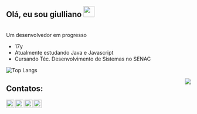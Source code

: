 ## Olá, eu sou giulliano <img src="https://c.tenor.com/SNL9_xhZl9oAAAAi/waving-hand-joypixels.gif" width="30px">
<br>
Um desenvolvedor em progresso

- 17y
- Atualmente estudando Java e Javascript
- Cursando Téc. Desenvolvimento de Sistemas no SENAC


![Top Langs](https://github-readme-stats.vercel.app/api/top-langs/?username=MoDasby&layout=compact&custom_title=Linguagens%20Mais%20Usadas&theme=radical)

<img src="https://c.tenor.com/S1bD9bb9TWYAAAAC/skeleton-sunglasses.gif" align="right" />

## Contatos:
<a href="https://twitter.com/meeeeeeendes">
  <img align="left" alt="Meu Twitter" width="22px" src="https://cdn.jsdelivr.net/npm/simple-icons@v3/icons/twitter.svg" />
</a>
<a href="https://www.linkedin.com/in/giulliano-mendes/">
  <img align="left" alt="Meu Linkedin" width="22px" src="https://cdn.jsdelivr.net/npm/simple-icons@v3/icons/linkedin.svg" />
</a>
<a href="https://github.com/MoDasby">
  <img align="left" alt="Meu Github" width="22px" src="https://cdn.jsdelivr.net/npm/simple-icons@v3/icons/github.svg" />
</a>
<a href="https://t.me/MoDasby">
  <img align="left" alt="Meu Telegram" width="22px" src="https://cdn.jsdelivr.net/npm/simple-icons@v3/icons/telegram.svg" />
</a>
<br />
